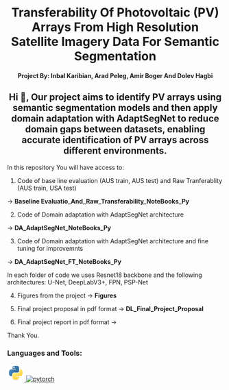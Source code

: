 <h1 align="center">Transferability Of Photovoltaic (PV) Arrays From High Resolution
Satellite Imagery Data For Semantic Segmentation </h1>
<p align="left">
</p>

<h4 align="center">Project By: Inbal Karibian, Arad Peleg, Amir Boger And Dolev Hagbi</h4>

<h2 align="center">Hi 👋, Our project aims to identify PV arrays using semantic segmentation models and then apply domain adaptation with AdaptSegNet to reduce domain gaps between datasets, enabling accurate identification of PV arrays across different environments. </h2>
<p align="left">
</p>

In this repository You will have access to: 

1. Code of base line evaluation (AUS train, AUS test) and Raw Tranferablity (AUS train, USA test)

-> <strong>Baseline Evaluatio_And_Raw_Transferability_NoteBooks_Py</strong> 

2. Code of Domain adaptation with AdaptSegNet architecture
 
-> <strong>DA_AdaptSegNet_NoteBooks_Py</strong> 

3. Code of Domain adaptation with AdaptSegNet architecture and fine tuning for improvemnts

-> <strong>DA_AdaptSegNet_FT_NoteBooks_Py</strong>

In each folder of code we uses Resnet18 backbone and the following architectures: U-Net, DeepLabV3+, FPN, PSP-Net

4. Figures from the project -> <strong>Figures</strong>

5. Final project proposal in pdf format -> <strong>DL_Final_Project_Proposal</strong>

6. Final project report in pdf format -> <strong></strong>

Thank You.

<h3 align="left">Languages and Tools:</h3>
<p align="left"> <a href="https://www.python.org" target="_blank" rel="noreferrer"> <img src="https://raw.githubusercontent.com/devicons/devicon/master/icons/python/python-original.svg" alt="python" width="40" height="40"/> </a> <a href="https://pytorch.org/" target="_blank" rel="noreferrer"> <img src="https://www.vectorlogo.zone/logos/pytorch/pytorch-icon.svg" alt="pytorch" width="40" height="40"/> </a> </p>

